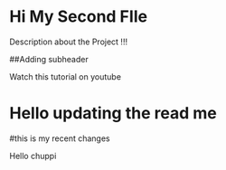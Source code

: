 # Hi My Second  FIle


Description about the Project !!!


##Adding  subheader

Watch this tutorial on youtube

# Hello updating the read me
#this is my recent changes

Hello chuppi